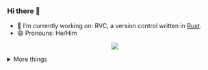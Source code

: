 ### Hi there 👋

- 🔭 I’m currently working on: RVC, a version control written in [Rust](https://github.com/rust-lang).
- 😄 Pronouns: He/Him

<p align="center">
  <a href= "https://github.com/anuraghazra/github-readme-stats"><img src="https://github-readme-stats.vercel.app/api?username=gluzandii&count_private=true&theme=dark&include_all_commits=true&show_icons=true" /></a>
</p>



<details>
  <summary> More things </summary>
  <br>
  <h2>My most used languages</h2>
  <p align="center">
    <a href= "https://github.com/anuraghazra/github-readme-stats"><img src= "https://github-readme-stats.vercel.app/api/top-langs/?username=gluzandii" /></a>
  </p>  
</details>

